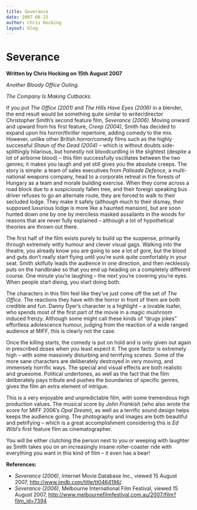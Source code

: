 ```yaml
---
title: Severance
date: 2007-08-15
author: Chris Hocking
layout: blog
---
```

# Severance

**Written by Chris Hocking on 15th August 2007**

*Another Bloody Office Outing.*

*The Company Is Making Cutbacks.*

If you put *The Office (2001)* and *The Hills Have Eyes (2006)* in a blender, the end result would be something quite similar to writer/director Christopher Smith’s second feature film, *Severance (2006)*. Moving onward and upward from his first feature, *Creep (2004)*, Smith has decided to expand upon his horror/thriller repertoire, adding comedy to the mix. However, unlike other British horror/comedy films such as the highly successful *Shaun of the Dead (2004)* – which is without doubts side-splittingly hilarious, but honestly not bloodcurdling in the slightest (despite a lot of airborne blood) – this film successfully oscillates between the two genres; it makes you laugh and yet still gives you the absolute creeps. The story is simple: a team of sales executives from *Palisade Defence*, a multi-national weapons company, head to a corporate retreat in the forests of Hungary as a team and morale building exercise. When they come across a road block due to a suspiciously fallen tree, and their foreign speaking bus driver refuses to go an alternate route, they are forced to walk to their secluded lodge. They make it safely (although much to their dismay, their supposed luxurious lodge is more like a haunted mansion), but are soon hunted down one by one by merciless masked assailants in the woods for reasons that are never fully explained – although a lot of hypothetical theories are thrown out there.

The first half of the film exists purely to build up the suspense, primarily through extremely witty humour and clever visual gags. Walking into the theatre, you already know you are going to see a lot of gore, but the blood and guts don’t really start flying until you’re sunk quite comfortably in your seat. Smith skilfully leads the audience in one direction, and then recklessly puts on the handbrake so that you end up heading on a completely different course. One minute you’re laughing – the next you’re covering you’re eyes. When people start dieing, you start doing both.

The characters in this film feel like they’ve just come off the set of *The Office*. The reactions they have with the horror in front of them are both credible and fun. Danny Dyer’s character is a highlight – a lovable loafer, who spends most of the first part of the movie in a magic mushroom induced frenzy. Although some might call these kinds of “drugs jokes” effortless adolescence humour, judging from the reaction of a wide ranged audience at MIFF, this is clearly not the case.

Once the killing starts, the comedy is put on hold and is only given out again in prescribed doses when you least expect it. The gore factor is extremely high – with some massively disturbing and terrifying scenes. Some of the more sane characters are deliberately destroyed in very moving, and immensely horrific ways. The special and visual effects are both realistic and gruesome. Political undertones, as well as the fact that the film deliberately pays tribute and pushes the boundaries of specific genres, gives the film an extra element of intrigue.

This is a very enjoyable and unpredictable film, with some tremendous high production values. The musical score by *John Frankish* (who also wrote the score for MIFF 2006’s *Opal Dream*), as well as a terrific sound design helps keeps the audience going. The photography and images are both beautiful and petrifying – which is a great accomplishment considering this is *Ed Wild’s* first feature film as cinematographer.

You will be either clutching the person next to you or weeping with laughter as Smith takes you on an increasingly insane roller-coaster ride with everything you want in this kind of film – it even has a bear!

**References:**

* *Severance (2006)*, Internet Movie Database Inc., viewed 15 August 2007, <http://www.imdb.com/title/tt0464196/>.
* *Severance (2006)*, Melbourne International Film Festival, viewed 15 August 2007, <http://www.melbournefilmfestival.com.au/2007/film?film_id=7394>